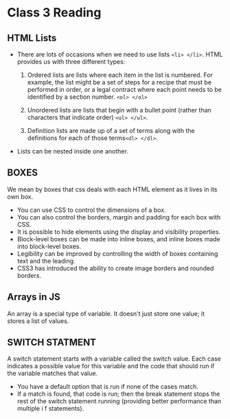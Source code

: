 # Class 3 Reading 



## HTML Lists

- There are lots of occasions when we
need to use lists `<li> </li>`. HTML provides us with
three different types:
    1. Ordered lists are lists where each item in the list is numbered. For example, the list might be a set of steps for a recipe that must be performed in order, or a legal contract where each point needs to be identified by a section
number. `<ol> </ol>`


    2. Unordered lists are lists that begin with a bullet point (rather than characters that indicate order) `<ul> </ul>`.


    3. Definition lists are made up of a set of terms along with the definitions for each of those terms`<dl> </dl>`.


- Lists can be nested inside one another.


## BOXES    

We mean by boxes that css deals with each HTML element as it lives in its own box.

- You can use CSS to control the dimensions of a box.
- You can also control the borders, margin and padding
for each box with CSS.
- It is possible to hide elements using the display and
visibility properties.
- Block-level boxes can be made into inline boxes, and
inline boxes made into block-level boxes.
- Legibility can be improved by controlling the width of
boxes containing text and the leading.
- CSS3 has introduced the ability to create image
borders and rounded borders.

## Arrays in JS

An array is a special type of variable. It doesn't
just store one value; it stores a list of values.

## SWITCH STATMENT

A switch statement starts with a
variable called the switch value.
Each case indicates a possible
value for this variable and the
code that should run if the
variable matches that value.

- You have a default option that is run if
none of the cases match.
- If a match is found, that code is run; then
the break statement stops the rest of
the switch statement running (providing
better performance than multiple i f
statements).